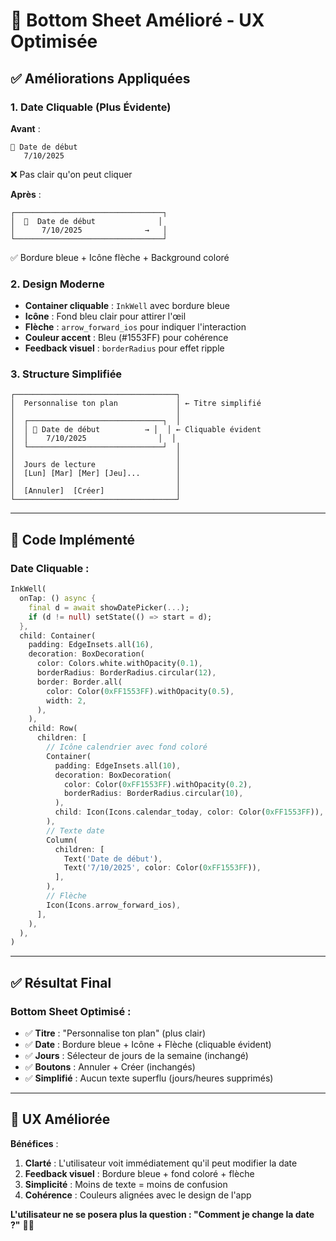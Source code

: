 # 🎨 Bottom Sheet Amélioré - UX Optimisée

## ✅ Améliorations Appliquées

### 1. **Date Cliquable (Plus Évidente)**

**Avant** :
```
📅 Date de début
   7/10/2025
```
❌ Pas clair qu'on peut cliquer

**Après** :
```
┌─────────────────────────────────┐
│  📅  Date de début              │
│      7/10/2025              →   │
└─────────────────────────────────┘
```
✅ Bordure bleue + Icône flèche + Background coloré

### 2. **Design Moderne**

- **Container cliquable** : `InkWell` avec bordure bleue
- **Icône** : Fond bleu clair pour attirer l'œil
- **Flèche** : `arrow_forward_ios` pour indiquer l'interaction
- **Couleur accent** : Bleu (#1553FF) pour cohérence
- **Feedback visuel** : `borderRadius` pour effet ripple

### 3. **Structure Simplifiée**

```
┌────────────────────────────────────┐
│  Personnalise ton plan             │ ← Titre simplifié
│                                    │
│  ┌──────────────────────────────┐  │
│  │ 📅 Date de début          → │  │ ← Cliquable évident
│  │    7/10/2025                │  │
│  └──────────────────────────────┘  │
│                                    │
│  Jours de lecture                  │
│  [Lun] [Mar] [Mer] [Jeu]...        │
│                                    │
│  [Annuler]  [Créer]                │
└────────────────────────────────────┘
```

---

## 🎨 Code Implémenté

### Date Cliquable :
```dart
InkWell(
  onTap: () async {
    final d = await showDatePicker(...);
    if (d != null) setState(() => start = d);
  },
  child: Container(
    padding: EdgeInsets.all(16),
    decoration: BoxDecoration(
      color: Colors.white.withOpacity(0.1),
      borderRadius: BorderRadius.circular(12),
      border: Border.all(
        color: Color(0xFF1553FF).withOpacity(0.5),
        width: 2,
      ),
    ),
    child: Row(
      children: [
        // Icône calendrier avec fond coloré
        Container(
          padding: EdgeInsets.all(10),
          decoration: BoxDecoration(
            color: Color(0xFF1553FF).withOpacity(0.2),
            borderRadius: BorderRadius.circular(10),
          ),
          child: Icon(Icons.calendar_today, color: Color(0xFF1553FF)),
        ),
        // Texte date
        Column(
          children: [
            Text('Date de début'),
            Text('7/10/2025', color: Color(0xFF1553FF)),
          ],
        ),
        // Flèche
        Icon(Icons.arrow_forward_ios),
      ],
    ),
  ),
)
```

---

## ✅ Résultat Final

### Bottom Sheet Optimisé :
- ✅ **Titre** : "Personnalise ton plan" (plus clair)
- ✅ **Date** : Bordure bleue + Icône + Flèche (cliquable évident)
- ✅ **Jours** : Sélecteur de jours de la semaine (inchangé)
- ✅ **Boutons** : Annuler + Créer (inchangés)
- ✅ **Simplifié** : Aucun texte superflu (jours/heures supprimés)

---

## 🚀 UX Améliorée

**Bénéfices** :
1. **Clarté** : L'utilisateur voit immédiatement qu'il peut modifier la date
2. **Feedback visuel** : Bordure bleue + fond coloré + flèche
3. **Simplicité** : Moins de texte = moins de confusion
4. **Cohérence** : Couleurs alignées avec le design de l'app

**L'utilisateur ne se posera plus la question : "Comment je change la date ?"** 🎯✨
